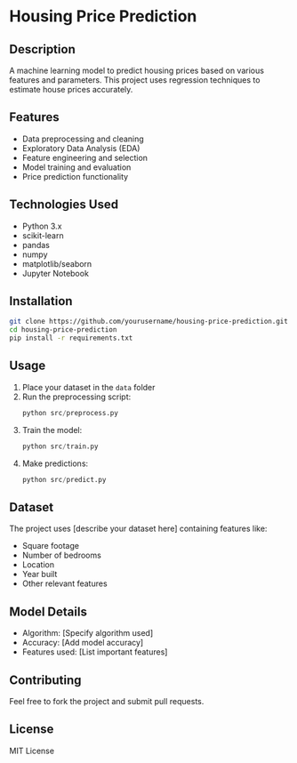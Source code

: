 # Housing Price Prediction

## Description
A machine learning model to predict housing prices based on various features and parameters. This project uses regression techniques to estimate house prices accurately.

## Features
- Data preprocessing and cleaning
- Exploratory Data Analysis (EDA)
- Feature engineering and selection
- Model training and evaluation
- Price prediction functionality

## Technologies Used
- Python 3.x
- scikit-learn
- pandas
- numpy
- matplotlib/seaborn
- Jupyter Notebook

## Installation
```bash
git clone https://github.com/yourusername/housing-price-prediction.git
cd housing-price-prediction
pip install -r requirements.txt
```

## Usage
1. Place your dataset in the `data` folder
2. Run the preprocessing script:
   ```python
   python src/preprocess.py
   ```
3. Train the model:
   ```python
   python src/train.py
   ```
4. Make predictions:
   ```python
   python src/predict.py
   ```

## Dataset
The project uses [describe your dataset here] containing features like:
- Square footage
- Number of bedrooms
- Location
- Year built
- Other relevant features

## Model Details
- Algorithm: [Specify algorithm used]
- Accuracy: [Add model accuracy]
- Features used: [List important features]

## Contributing
Feel free to fork the project and submit pull requests.

## License
MIT License